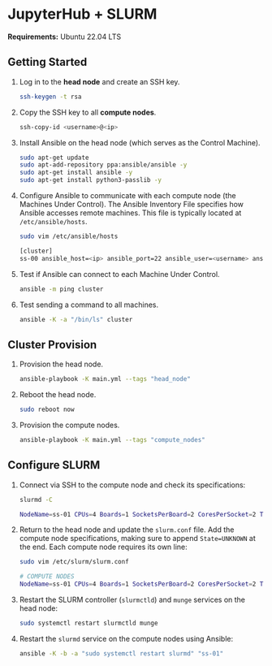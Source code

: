 # JupyterHub + SLURM

**Requirements:** Ubuntu 22.04 LTS

## Getting Started

1. Log in to the **head node** and create an SSH key.

   ```sh
   ssh-keygen -t rsa
   ```

2. Copy the SSH key to all **compute nodes**.

   ```sh
   ssh-copy-id <username>@<ip>
   ```

3. Install Ansible on the head node (which serves as the Control Machine).

   ```sh
   sudo apt-get update
   sudo apt-add-repository ppa:ansible/ansible -y
   sudo apt-get install ansible -y
   sudo apt-get install python3-passlib -y
   ```

4. Configure Ansible to communicate with each compute node (the Machines Under Control).
   The Ansible Inventory File specifies how Ansible accesses remote machines.
   This file is typically located at `/etc/ansible/hosts`.

   ```sh
   sudo vim /etc/ansible/hosts

   [cluster]
   ss-00 ansible_host=<ip> ansible_port=22 ansible_user=<username> ansible_ssh_private_key_file=/home/<username>/.ssh/id_rsa ansible_python_interpreter=/usr/bin/python3.10 ansible_ssh_common_args='-o StrictHostKeyChecking=no -o UserKnownHostsFile=/dev/null'
   ```

5. Test if Ansible can connect to each Machine Under Control.

   ```sh
   ansible -m ping cluster
   ```

6. Test sending a command to all machines.

   ```sh
   ansible -K -a "/bin/ls" cluster
   ```

## Cluster Provision

1. Provision the head node.

   ```sh
   ansible-playbook -K main.yml --tags "head_node"
   ```

2. Reboot the head node.

   ```sh
   sudo reboot now
   ```

3. Provision the compute nodes.

   ```sh
   ansible-playbook -K main.yml --tags "compute_nodes"
   ```

## Configure SLURM

1. Connect via SSH to the compute node and check its specifications:

   ```sh
   slurmd -C

   NodeName=ss-01 CPUs=4 Boards=1 SocketsPerBoard=2 CoresPerSocket=2 ThreadsPerCore=1 RealMemory=7949
   ```

2. Return to the head node and update the `slurm.conf` file. Add the compute node specifications, making sure to append `State=UNKNOWN` at the end. Each compute node requires its own line:

   ```sh
   sudo vim /etc/slurm/slurm.conf

   # COMPUTE NODES
   NodeName=ss-01 CPUs=4 Boards=1 SocketsPerBoard=2 CoresPerSocket=2 ThreadsPerCore=1 RealMemory=7949 State=UNKNOWN
   ```

3. Restart the SLURM controller (`slurmctld`) and `munge` services on the head node:

   ```sh
   sudo systemctl restart slurmctld munge
   ```

4. Restart the `slurmd` service on the compute nodes using Ansible:

   ```sh
   ansible -K -b -a "sudo systemctl restart slurmd" "ss-01"
   ```

